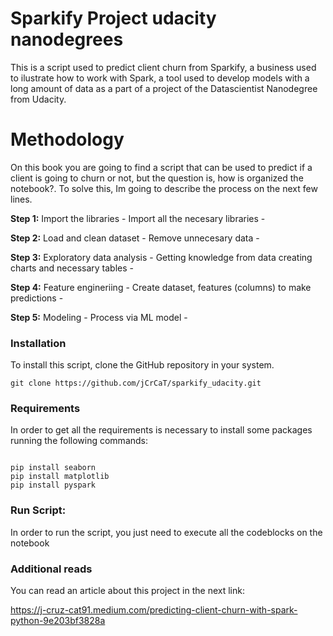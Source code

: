 # Sparkify Project udacity nanodegrees
This is a script used to predict client churn from Sparkify, a business used to ilustrate how to work with Spark, a tool used to develop models with a long amount of data as a part of a project of the Datascientist Nanodegree from Udacity.

# Methodology
On this book you are going to find a script that can be used to predict if a client is going to churn or not, but the question is, how is organized the notebook?.
To solve this, Im going to describe the process on the next few lines.

<p><b>Step 1:</b>  Import the libraries - Import all the necesary libraries - </p>
<p><b>Step 2:</b>  Load and clean dataset - Remove unnecesary data - </p>
<p><b>Step 3:</b>  Exploratory data analysis - Getting knowledge from data creating charts and necessary tables - </p>
<p><b>Step 4:</b>  Feature engineriing - Create dataset, features (columns) to make predictions - </p>
<p><b>Step 5:</b>  Modeling  - Process via ML model - </p>

### Installation
To install this script, clone the GitHub repository in your system.
```
git clone https://github.com/jCrCaT/sparkify_udacity.git

```

### Requirements
In order to get all the requirements is necessary to install some packages running the following commands:
```

pip install seaborn
pip install matplotlib
pip install pyspark

```

### Run Script:
In order to run the script, you just need to execute all the codeblocks on the notebook


### Additional reads
You can read an article about this project in the next link:

https://j-cruz-cat91.medium.com/predicting-client-churn-with-spark-python-9e203bf3828a